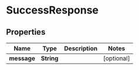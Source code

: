 

# SuccessResponse


## Properties

| Name | Type | Description | Notes |
|------------ | ------------- | ------------- | -------------|
|**message** | **String** |  |  [optional] |



